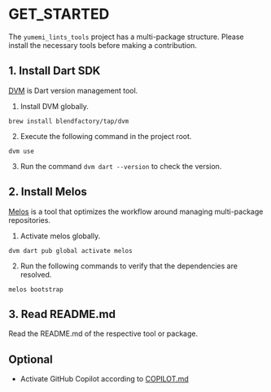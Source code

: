# GET_STARTED

The `yumemi_lints_tools` project has a multi-package structure.
Please install the necessary tools before making a contribution.

## 1. Install Dart SDK

[DVM] is Dart version management tool.

1. Install DVM globally.
```shell
brew install blendfactory/tap/dvm
```
2. Execute the following command in the project root.
```shell
dvm use
```
3. Run the command `dvm dart --version` to check the version.

## 2. Install Melos

[Melos] is a tool that optimizes the workflow around managing multi-package repositories.

1. Activate melos globally.
```shell
dvm dart pub global activate melos
```
2. Run the following commands to verify that the dependencies are resolved.
```shell
melos bootstrap
```

## 3. Read README.md

Read the README.md of the respective tool or package.

## Optional

- Activate GitHub Copilot according to [COPILOT.md]

<!-- Links -->
[DVM]: https://github.com/blendfactory/dvm
[Melos]: https://pub.dev/packages/melos
[COPILOT.md]: https://github.com/yumemi-inc/flutter-yumemi-lints/blob/main/docs/COPILOT.md
